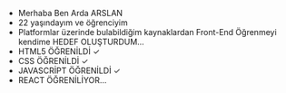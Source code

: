 - Merhaba Ben Arda ARSLAN
- 22 yaşındayım ve öğrenciyim
- Platformlar üzerinde bulabildiğim kaynaklardan Front-End Öğrenmeyi kendime HEDEF OLUŞTURDUM...
- HTML5 ÖĞRENİLDİ ✓
- CSS ÖĞRENİLDİ ✓
- JAVASCRİPT ÖĞRENİLDİ ✓
- REACT ÖĞRENİLİYOR...
